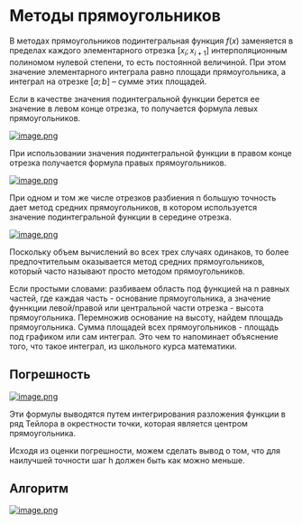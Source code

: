 # Методы прямоугольников

В методах прямоугольников подинтегральная функция $f(x)$ заменяется в пределах каждого элементарного отрезка $[x_i;x_{i+1}]$ интерполяционным полиномом нулевой степени, то есть постоянной величиной. При этом значение элементарного интеграла равно площади прямоугольника, а интеграл на отрезке $[a;b]$ – сумме этих площадей.

Если в качестве значения подинтегральной функции
берется ее значение в левом конце отрезка, то получается
формула левых прямоугольников. 

[![image.png](https://i.postimg.cc/Gp2Ys7Sw/image.png)](https://postimg.cc/bZ7d7Th3)

При использовании
значения подинтегральной функции в правом конце
отрезка получается формула правых прямоугольников.

[![image.png](https://i.postimg.cc/1tF8pLGT/image.png)](https://postimg.cc/k6nMCYhF)

При одном и том же числе отрезков разбиения n
большую точность дает метод средних прямоугольников, в
котором используется значение подинтегральной функции
в середине отрезка. 

[![image.png](https://i.postimg.cc/0yr2YTxf/image.png)](https://postimg.cc/pmbHx1mh)

Поскольку объем вычислений во всех
трех случаях одинаков, то более предпочтительым
оказывается метод средних прямоугольников, который
часто называют просто методом прямоугольников.

Если простыми словами: разбиваем область под функцией на n равных частей, где каждая часть - основание прямоугольника, а значение фуннкции левой/правой или центральной части отрезка - высота прямоугольника. Перемножив основание на высоту, найдем площадь прямоугольника. Сумма площадей всех прямоугольников - площадь под графиком или сам интеграл. Это чем то напоминает объяснение того, что такое интеграл, из школьного курса математики.

## Погрешность

[![image.png](https://i.postimg.cc/GtL9ZzTh/image.png)](https://postimg.cc/34qKGXZP)

Эти формулы выводятся путем интегрирования разложения функции в ряд Тейлора в окрестности точки, которая является центром прямоугольника.

Исходя из оценки погрешности, можем сделать вывод о том, что для наилучшей точности шаг h должен быть как можно меньше.

## Алгоритм

[![image.png](https://i.postimg.cc/rsW68L68/image.png)](https://postimg.cc/V0YZRpLT)